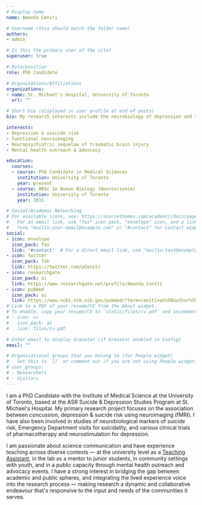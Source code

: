 ```yaml
---
# Display name
name: Amanda Ceniti

# Username (this should match the folder name)
authors:
- admin

# Is this the primary user of the site?
superuser: true

# Role/position
role: PhD Candidate

# Organizations/Affiliations
organizations:
- name: St. Michael's Hospital, University of Toronto
  url: ""

# Short bio (displayed in user profile at end of posts)
bio: My research interests include the neurobiology of depression and suicide, and the psychiatric sequelae of traumatic brain injury. I am also passionate about science communication and mental health advocacy.

interests:
- Depression & suicide risk
- Functional neuroimaging
- Neuropsychiatric sequelae of traumatic brain injury
- Mental health outreach & advocacy

education:
  courses:
  - course: PhD Candidate in Medical Sciences
    institution: University of Toronto
    year: present
  - course: HBSc in Human Biology (Neuroscience)
    institution: University of Toronto
    year: 2015

# Social/Academic Networking
# For available icons, see: https://sourcethemes.com/academic/docs/page-builder/#icons
#   For an email link, use "fas" icon pack, "envelope" icon, and a link in the
#   form "mailto:your-email@example.com" or "#contact" for contact widget.
social:
- icon: envelope
  icon_pack: fas
  link: '#contact'  # For a direct email link, use "mailto:test@example.org".
- icon: twitter
  icon_pack: fab
  link: https://twitter.com/aCeniti
- icon: researchgate
  icon_pack: ai
  link: https://www.researchgate.net/profile/Amanda_Ceniti
- icon: pubmed
  icon_pack: ai
  link: https://www.ncbi.nlm.nih.gov/pubmed/?term=ceniti+ak%5Bauthor%5D
# Link to a PDF of your resume/CV from the About widget.
# To enable, copy your resume/CV to `static/files/cv.pdf` and uncomment the lines below.
# - icon: cv
#   icon_pack: ai
#   link: files/cv.pdf

# Enter email to display Gravatar (if Gravatar enabled in Config)
email: ""

# Organizational groups that you belong to (for People widget)
#   Set this to `[]` or comment out if you are not using People widget.
# user_groups:
# - Researchers
# - Visitors
---
```


I am a PhD Candidate with the Institute of Medical Science at the University of Toronto, based at the ASR Suicide & Depression Studies Program at St. Michael's Hospital. My primary research project focuses on the association between concussion, depression & suicide risk using neuroimaging (fMRI). I have also been involved in studies of neurobiological markers of suicide risk, Emergency Department visits for suicidality, and various clinical trials of pharmacotherapy and neurostimulation for depression.

I am passionate about science communication and have experience teaching across diverse contexts &mdash; at the university level as a <a href="#teaching">Teaching Assistant</a>, in the lab as a mentor to junior students, in community settings with youth, and in a public capacity through mental health outreach and advocacy events. I have a strong interest in bridging the gap between academic and public spheres, and integrating the lived experience voice into the research process &mdash; making research a dynamic and collaborative endeavour that's responsive to the input and needs of the communities it serves.
